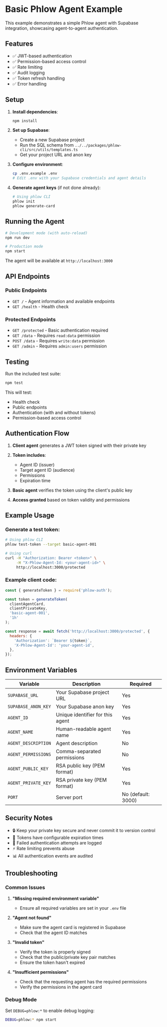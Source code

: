 # Basic Phlow Agent Example

This example demonstrates a simple Phlow agent with Supabase integration, showcasing agent-to-agent authentication.

## Features

- ✅ JWT-based authentication
- ✅ Permission-based access control
- ✅ Rate limiting
- ✅ Audit logging
- ✅ Token refresh handling
- ✅ Error handling

## Setup

1. **Install dependencies**:
   ```bash
   npm install
   ```

2. **Set up Supabase**:
   - Create a new Supabase project
   - Run the SQL schema from `../../packages/phlow-cli/src/utils/templates.ts`
   - Get your project URL and anon key

3. **Configure environment**:
   ```bash
   cp .env.example .env
   # Edit .env with your Supabase credentials and agent details
   ```

4. **Generate agent keys** (if not done already):
   ```bash
   # Using phlow CLI
   phlow init
   phlow generate-card
   ```

## Running the Agent

```bash
# Development mode (with auto-reload)
npm run dev

# Production mode
npm start
```

The agent will be available at `http://localhost:3000`

## API Endpoints

### Public Endpoints

- `GET /` - Agent information and available endpoints
- `GET /health` - Health check

### Protected Endpoints

- `GET /protected` - Basic authentication required
- `GET /data` - Requires `read:data` permission
- `POST /data` - Requires `write:data` permission  
- `GET /admin` - Requires `admin:users` permission

## Testing

Run the included test suite:

```bash
npm test
```

This will test:
- Health check
- Public endpoints
- Authentication (with and without tokens)
- Permission-based access control

## Authentication Flow

1. **Client agent** generates a JWT token signed with their private key
2. **Token includes**:
   - Agent ID (issuer)
   - Target agent ID (audience)
   - Permissions
   - Expiration time

3. **Basic agent** verifies the token using the client's public key
4. **Access granted** based on token validity and permissions

## Example Usage

### Generate a test token:

```bash
# Using phlow CLI
phlow test-token --target basic-agent-001

# Using curl
curl -H "Authorization: Bearer <token>" \
     -H "X-Phlow-Agent-Id: <your-agent-id>" \
     http://localhost:3000/protected
```

### Example client code:

```javascript
const { generateToken } = require('phlow-auth');

const token = generateToken(
  clientAgentCard,
  clientPrivateKey,
  'basic-agent-001',
  '1h'
);

const response = await fetch('http://localhost:3000/protected', {
  headers: {
    'Authorization': `Bearer ${token}`,
    'X-Phlow-Agent-Id': 'your-agent-id',
  },
});
```

## Environment Variables

| Variable | Description | Required |
|----------|-------------|----------|
| `SUPABASE_URL` | Your Supabase project URL | Yes |
| `SUPABASE_ANON_KEY` | Your Supabase anon key | Yes |
| `AGENT_ID` | Unique identifier for this agent | Yes |
| `AGENT_NAME` | Human-readable agent name | Yes |
| `AGENT_DESCRIPTION` | Agent description | No |
| `AGENT_PERMISSIONS` | Comma-separated permissions | No |
| `AGENT_PUBLIC_KEY` | RSA public key (PEM format) | Yes |
| `AGENT_PRIVATE_KEY` | RSA private key (PEM format) | Yes |
| `PORT` | Server port | No (default: 3000) |

## Security Notes

- 🔒 Keep your private key secure and never commit it to version control
- 🔄 Tokens have configurable expiration times
- 🚫 Failed authentication attempts are logged
- ⚡ Rate limiting prevents abuse
- 📊 All authentication events are audited

## Troubleshooting

### Common Issues

1. **"Missing required environment variable"**
   - Ensure all required variables are set in your `.env` file

2. **"Agent not found"**
   - Make sure the agent card is registered in Supabase
   - Check that the agent ID matches

3. **"Invalid token"**
   - Verify the token is properly signed
   - Check that the public/private key pair matches
   - Ensure the token hasn't expired

4. **"Insufficient permissions"**
   - Check that the requesting agent has the required permissions
   - Verify the permissions in the agent card

### Debug Mode

Set `DEBUG=phlow:*` to enable debug logging:

```bash
DEBUG=phlow:* npm start
```